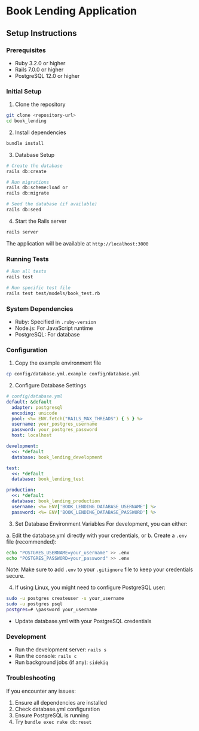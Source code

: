 # Book Lending Application

## Setup Instructions

### Prerequisites

- Ruby 3.2.0 or higher
- Rails 7.0.0 or higher
- PostgreSQL 12.0 or higher

### Initial Setup

1. Clone the repository

```bash
git clone <repository-url>
cd book_lending
```

2. Install dependencies

```bash
bundle install
```

3. Database Setup

```bash
# Create the database
rails db:create

# Run migrations
rails db:scheme:load or
rails db:migrate

# Seed the database (if available)
rails db:seed
```

4. Start the Rails server

```bash
rails server
```

The application will be available at `http://localhost:3000`

### Running Tests

```bash
# Run all tests
rails test

# Run specific test file
rails test test/models/book_test.rb
```

### System Dependencies

- Ruby: Specified in `.ruby-version`
- Node.js: For JavaScript runtime
- PostgreSQL: For database

### Configuration

1. Copy the example environment file

```bash
cp config/database.yml.example config/database.yml
```

2. Configure Database Settings

```yaml
# config/database.yml
default: &default
  adapter: postgresql
  encoding: unicode
  pool: <%= ENV.fetch("RAILS_MAX_THREADS") { 5 } %>
  username: your_postgres_username
  password: your_postgres_password
  host: localhost

development:
  <<: *default
  database: book_lending_development

test:
  <<: *default
  database: book_lending_test

production:
  <<: *default
  database: book_lending_production
  username: <%= ENV['BOOK_LENDING_DATABASE_USERNAME'] %>
  password: <%= ENV['BOOK_LENDING_DATABASE_PASSWORD'] %>
```

3. Set Database Environment Variables
   For development, you can either:

a. Edit the database.yml directly with your credentials, or
b. Create a `.env` file (recommended):

```bash
echo "POSTGRES_USERNAME=your_username" >> .env
echo "POSTGRES_PASSWORD=your_password" >> .env
```

Note: Make sure to add `.env` to your `.gitignore` file to keep your credentials secure.

4. If using Linux, you might need to configure PostgreSQL user:

```bash
sudo -u postgres createuser -s your_username
sudo -u postgres psql
postgres=# \password your_username
```

- Update database.yml with your PostgreSQL credentials

### Development

- Run the development server: `rails s`
- Run the console: `rails c`
- Run background jobs (if any): `sidekiq`

### Troubleshooting

If you encounter any issues:

1. Ensure all dependencies are installed
2. Check database.yml configuration
3. Ensure PostgreSQL is running
4. Try `bundle exec rake db:reset`
